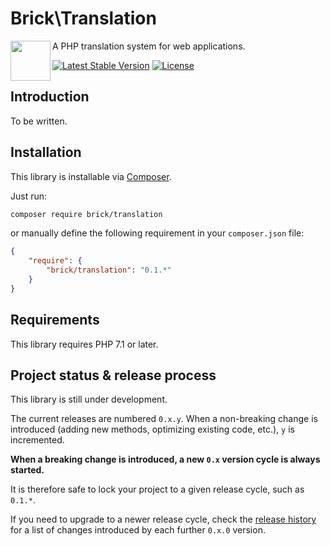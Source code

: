 Brick\Translation
=================

<img src="https://raw.githubusercontent.com/brick/brick/master/logo.png" alt="" align="left" height="64">

A PHP translation system for web applications.

[![Latest Stable Version](https://poser.pugx.org/brick/translation/v/stable)](https://packagist.org/packages/brick/translation)
[![License](https://img.shields.io/badge/license-MIT-blue.svg)](http://opensource.org/licenses/MIT)

Introduction
------------

To be written.

Installation
------------

This library is installable via [Composer](https://getcomposer.org/).

Just run:

```bash
composer require brick/translation
```

or manually define the following requirement in your `composer.json` file:

```json
{
    "require": {
        "brick/translation": "0.1.*"
    }
}
```

Requirements
------------

This library requires PHP 7.1 or later.


Project status & release process
--------------------------------

This library is still under development.

The current releases are numbered `0.x.y`. When a non-breaking change is introduced (adding new methods, optimizing existing code, etc.), `y` is incremented.

**When a breaking change is introduced, a new `0.x` version cycle is always started.**

It is therefore safe to lock your project to a given release cycle, such as `0.1.*`.

If you need to upgrade to a newer release cycle, check the [release history](https://github.com/brick/translation/releases)
for a list of changes introduced by each further `0.x.0` version.
